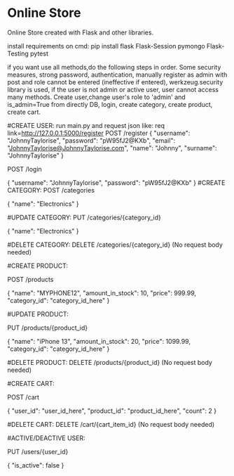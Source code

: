 # Online Store
 Online Store created with Flask and other libraries.

install requirements on cmd: pip install flask Flask-Session pymongo Flask-Testing pytest

if you want use all methods,do the following steps in order.
Some security measures, strong password, authentication, manually register as admin with post and role cannot be entered (ineffective if entered), werkzeug.security library is used, if the user is not admin or active user, user cannot access many methods.
Create user,change user's role to 'admin' and is_admin=True from directly DB, login, create category, create product, create cart.



#CREATE USER:
run main.py and request json like: req link=http://127.0.0.1:5000/register
POST /register
{
"username": "JohnnyTaylorise",
"password": "pW95fJ2@KXb",
"email": "JohnnyTaylorise@JohnnyTaylorise.com",
"name": "Johnny",
"surname": "JohnnyTaylorise"
}



POST /login
 
 
{
  "username": "JohnnyTaylorise",
  "password": "pW95fJ2@KXb"
}
#CREATE CATEGORY:
POST /categories
 
 
{
  "name": "Electronics"
}

#UPDATE CATEGORY:
PUT /categories/{category_id}
 
 
{
  "name": "Electronics"
}

#DELETE CATEGORY:
DELETE /categories/{category_id}
(No request body needed)


#CREATE PRODUCT:

POST /products

{
  "name": "MYPHONE12",
  "amount_in_stock": 10,
  "price": 999.99,
  "category_id": "category_id_here"
}

#UPDATE PRODUCT:

PUT /products/{product_id}
 
 
{
  "name": "iPhone 13",
  "amount_in_stock": 20,
  "price": 1099.99,
  "category_id": "category_id_here"
}

#DELETE PRODUCT:
DELETE /products/{product_id}
(No request body needed)


#CREATE CART:

POST /cart

{
  "user_id": "user_id_here",
  "product_id": "product_id_here",
  "count": 2
}

#DELETE CART:
DELETE /cart/{cart_item_id}
(No request body needed)

#ACTIVE/DEACTIVE USER:

PUT /users/{user_id}

{
  "is_active": false
}



